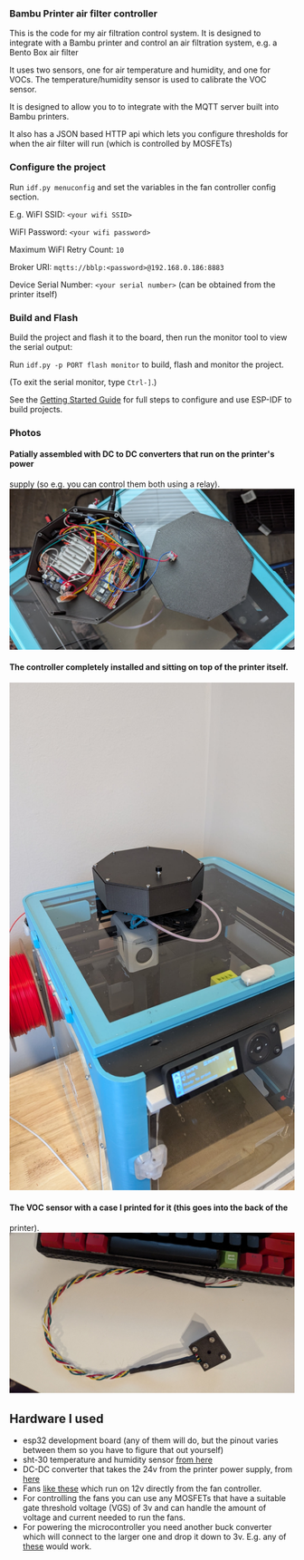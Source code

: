 ### Bambu Printer air filter controller

This is the code for my air filtration control system. It is designed to integrate with a Bambu printer and control an air filtration system, e.g. a Bento Box air filter

It uses two sensors, one for air temperature and humidity, and one for VOCs.
The temperature/humidity sensor is used to calibrate the VOC sensor.

It is designed to allow you to to integrate with the MQTT server built into
Bambu printers.

It also has a JSON based HTTP api which lets you configure thresholds for when
the air filter will run (which is controlled by MOSFETs)

### Configure the project
Run `idf.py menuconfig` and set the variables in the fan controller config
section.

E.g.
WiFI SSID: `<your wifi SSID>`

WiFI Password: `<your wifi password>`

Maximum WiFI Retry Count: `10`

Broker URI: `mqtts://bblp:<password>@192.168.0.186:8883`

Device Serial Number: `<your serial number>` (can be obtained from the printer itself)

### Build and Flash

Build the project and flash it to the board, then run the monitor tool to view the serial output:

Run `idf.py -p PORT flash monitor` to build, flash and monitor the project.

(To exit the serial monitor, type ``Ctrl-]``.)

See the [Getting Started Guide](https://docs.espressif.com/projects/esp-idf/en/latest/get-started/index.html) for full steps to configure and use ESP-IDF to build projects.

### Photos
#### Patially assembled with DC to DC converters that run on the printer's power
supply (so e.g. you can control them both using a relay).
![photo of partial assembly](./photos/controller_open.jpeg)
#### The controller completely installed and sitting on top of the printer itself.
![photo of complete assembly](./photos/controller_installed.jpeg)
#### The VOC sensor with a case I printed for it (this goes into the back of the
printer).
![VOC sensor](./photos/voc_sensor.jpeg)


## Hardware I used
- esp32 development board (any of them will do, but the pinout varies between them so you have to figure that out yourself)
- sht-30 temperature and humidity sensor [from here](https://www.adafruit.com/product/4099)
- DC-DC converter that takes the 24v from the printer power supply, from [here](https://www.digikey.ca/en/products/detail/sparkfun-electronics/COM-18376/15195189)
- Fans [like these](https://www.digikey.ca/en/products/detail/wakefield-vette/DC0402012V2B-2T0/11593034) which run on 12v directly from the fan controller.
- For controlling the fans you can use any MOSFETs that have a suitable gate threshold voltage (VGS) of 3v and can handle the amount of voltage and current needed to run the fans.
- For powering the microcontroller you need another buck converter which will connect to the larger one and drop it down to 3v. E.g. any of [these](https://www.amazon.ca/BULVACK-LM2596-Converter-Module-1-25V-30V/dp/B07VVXF7YX) would work.
